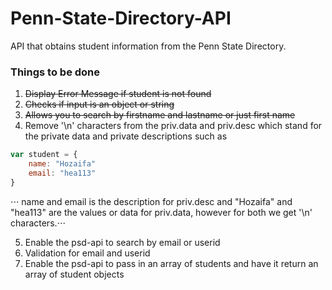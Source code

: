 # Penn-State-Directory-API
API that obtains student information from the Penn State Directory.

### Things to be done
1. ~~Display Error Message if student is not found~~ 
2. ~~Checks if input is an object or string~~
3. ~~Allows you to search by firstname and lastname or just first name~~
4. Remove '\n' characters from the priv.data and priv.desc which stand for the private data and private descriptions such as
```javascript
var student = {
    name: "Hozaifa"
    email: "hea113"
}
```
⋅⋅⋅ name and email is the description for priv.desc and "Hozaifa" and "hea113" are the values or data for priv.data, however for     both we get '\n' characters.⋅⋅⋅

5. Enable the psd-api to search by email or userid
6. Validation for email and userid
7. Enable the psd-api to pass in an array of students and have it return an array of student objects

 
